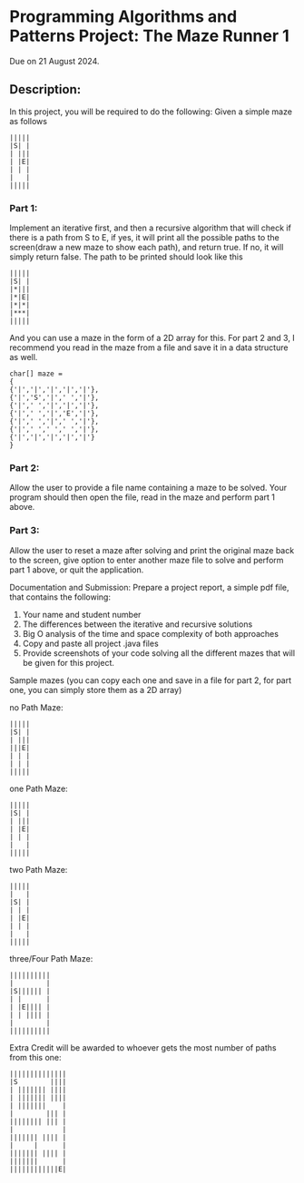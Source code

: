 # Programming Algorithms and Patterns Project: The Maze Runner 1

Due on 21 August 2024.

## Description:
In this project, you will be required to do the following:
Given a simple maze as follows 

	|||||
	|S| |
	| |||
	| |E|
	| | |
	|   |
	|||||

### Part 1: 
Implement an iterative first, and then a recursive algorithm that will check if there is a path from S to E, if yes, 
 it will print all the possible paths to the screen(draw a new maze to show each path), and return true. 
If no, it will simply return false. 
The path to be printed should look like this

	|||||
	|S| |
	|*|||
	|*|E|
	|*|*|
	|***|
	|||||

And you can use a maze in the form of a 2D array for this. 
For part 2 and 3, I recommend you read in the maze from a file and save it in a data structure as well.

	char[] maze = 
	{
	{'|','|','|','|','|'},
	{'|','S','|',' ','|'},
	{'|',' ','|','|','|'},
	{'|',' ','|','E','|'},
	{'|',' ','|',' ','|'},
	{'|',' ',' ',' ','|'},
	{'|','|','|','|','|'}
	}

### Part 2:
Allow the user to provide a file name containing a maze to be solved. 
Your program should then open the file, read in the maze and perform part 1 above.

### Part 3: 
Allow the user to reset a maze after solving and print the original maze back to the screen, 
give option to enter another maze file to solve and perform part 1 above, or quit the application.

Documentation and Submission:
Prepare a project report, a simple pdf file, that contains the following:
1. Your name and student number
2. The differences between the iterative and recursive solutions
3. Big O analysis of the time and space complexity of both approaches
4. Copy and paste all project .java files 
5. Provide screenshots of your code solving all the different mazes that will be given for this project.

Sample mazes (you can copy each one and save in a file for part 2, for part one, you can simply store them as a 2D array)

no Path Maze: 

	|||||
	|S| |
	| |||
	|||E|
	| | |
	| | |
	|||||

one Path Maze:

	|||||
	|S| |
	| |||
	| |E|
	| | |
	|   |
	|||||

two Path Maze:

	|||||
	|   |
	|S| |
	| | |
	| |E|
	| | |
	|   |
	|||||

three/Four Path Maze:

	||||||||||
	|        |
	|S|||||| |
	| |      |
	| |E|||| |
	| | |||| |
	|        |
	||||||||||

Extra Credit will be awarded to whoever gets the most number of paths from this one:

	||||||||||||||
	|S        ||||
	| ||||||| ||||
	| ||||||| ||||
	| |||||||    |
	|        ||| |
	|||||||| ||| |
	|            |
	||||||| |||| |
	|     |      |
	||||||| |||| |
	|||||||      |
	||||||||||||E|